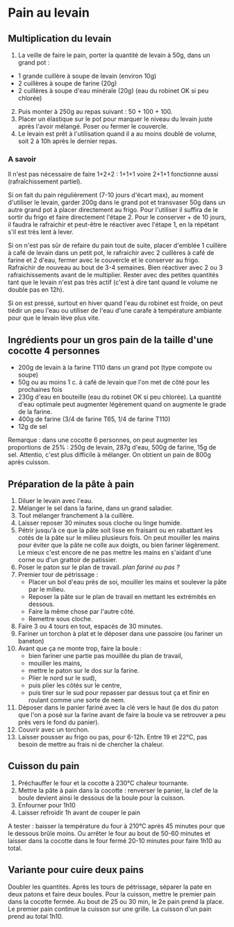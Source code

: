 # Pain au levain

## Multiplication du levain
1. La veille de faire le pain, porter la quantité de levain à 50g, dans un grand pot :
- 1 grande cuillère à soupe de levain (environ 10g)
- 2 cuillères à soupe de farine (20g)
- 2 cuillères à soupe d'eau minérale (20g) (eau du robinet OK si peu chlorée)
2. Puis monter à 250g au repas suivant : 50 + 100 + 100.
3. Placer un élastique sur le pot pour marquer le niveau du levain juste après l'avoir mélangé. Poser ou fermer le couvercle.
4. Le levain est prêt à l'utilisation quand il a au moins doublé de volume, soit 2 à 10h après le dernier repas.

### A savoir
   Il n'est pas nécessaire de faire 1+2+2 : 1+1+1 voire 2+1+1 fonctionne aussi (rafraîchissement partiel).

   Si on fait du pain régulièrement (7-10 jours d'écart max), au moment d'utiliser le levain, garder 200g dans le grand pot et transvaser 50g dans un autre grand pot à placer directement au frigo. Pour l'utiliser il suffira de le sortir du frigo et faire directement l'étape 2. Pour le conserver + de 10 jours, il faudra le rafraichir et peut-être le réactiver avec l'étape 1, en la répétant s'il est très lent à lever.

   Si on n'est pas sûr de refaire du pain tout de suite, placer d'emblée 1 cuillère à café de levain dans un petit pot, le rafraichir avec 2 cuillères à café de farine et 2 d'eau, fermer avec le couvercle et le conserver au frigo. Rafraichir de nouveau au bout de 3-4 semaines. Bien réactiver avec 2 ou 3 rafraichissements avant de le multiplier. Rester avec des petites quantités tant que le levain n'est pas très actif (c'est à dire tant quand le volume ne double pas en 12h).

   Si on est pressé, surtout en hiver quand l'eau du robinet est froide, on peut tiédir un peu l'eau ou utiliser de l'eau d'une carafe à température ambiante pour que le levain lève plus vite.

## Ingrédients pour un gros pain de la taille d'une cocotte 4 personnes
- 200g de levain à la farine T110 dans un grand pot (type compote ou soupe)
- 50g ou au moins 1 c. à café de levain que l'on met de côté pour les prochaines fois
- 230g d'eau en bouteille (eau du robinet OK si peu chlorée). La quantité d'eau optimale peut augmenter légèrement quand on augmente le grade de la farine.
- 400g de farine (3/4 de farine T65, 1/4 de farine T110)
- 12g de sel

Remarque : dans une cocotte 6 personnes, on peut augmenter les proportions de 25% : 250g de levain, 287g d'eau, 500g de farine, 15g de sel. Attentio, c'est plus difficile à mélanger. On obtient un pain de 800g après cuisson.

## Préparation de la pâte à pain
1. Diluer le levain avec l'eau.
2. Mélanger le sel dans la farine, dans un grand saladier.
3. Tout mélanger franchement à la cuillère.
4. Laisser reposer 30 minutes sous cloche ou linge humide.
5. Pétrir jusqu'à ce que la pâte soit lisse en fraisant ou en rabattant les cotés de la pâte sur le milieu plusieurs fois. On peut mouiller les mains pour éviter que la pâte ne colle aux doigts, ou bien fariner légèrement. Le mieux c'est encore de ne pas mettre les mains en s'aidant d'une corne ou d'un grattoir de patissier.
6. Poser le paton sur le plan de travail. *plan fariné ou pas ?*
7. Premier tour de pétrissage :
   - Placer un bol d'eau près de soi, mouiller les mains et soulever la pâte par le  milieu.
   - Reposer la pâte sur le plan de travail en mettant les extrémités en dessous.
   - Faire la même chose par l'autre côté.
   - Remettre sous cloche.
9. Faire 3 ou 4 tours en tout, espacés de 30 minutes.
10. Fariner un torchon à plat et le déposer dans une passoire (ou fariner un baneton)
11. Avant que ça ne monte trop, faire la boule :
    - bien fariner une partie pas mouillée du plan de travail,
    - mouiller les mains,
    - mettre le paton sur le dos sur la farine.
    - Plier le nord sur le sud),
    - puis plier les côtés sur le centre,
    - puis tirer sur le sud pour repasser par dessus tout ça et finir en roulant comme une sorte de nem.
13. Déposer dans le panier fariné avec la clé vers le haut (le dos du paton que l'on a posé sur la farine avant de faire la boule va se retrouver a peu près vers le fond du panier).
14. Couvrir avec un torchon.
15.  Laisser pousser au frigo ou pas, pour 6-12h. Entre 19 et 22°C, pas besoin de mettre au frais ni de chercher la chaleur.

## Cuisson du pain

1. Préchauffer le four et la cocotte à 230°C chaleur tournante.
2. Mettre la pâte à pain dans la cocotte : renverser le panier, la clef de la boule devient ainsi le dessous de la boule pour la cuisson.
3. Enfourner pour 1h10
4. Laisser refroidir 1h avant de couper le pain

A tester : baisser la température du four à 210°C après 45 minutes pour que le dessous brûle moins. Ou arrêter le four au bout de 50-60 minutes et laisser dans la cocotte dans le four fermé 20-10 minutes pour faire 1h10 au total.
 
## Variante pour cuire deux pains

Doubler les quantités. Après les tours de pétrissage, séparer la pate en deux patons et faire deux boules. 
Pour la cuisson, mettre le premier pain dans la cocotte fermée. Au bout de 25 ou 30 min, le 2e pain prend la place. Le premier pain continue la cuisson sur une grille. La cuisson d'un pain prend au total 1h10.

